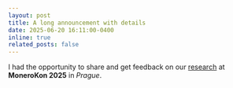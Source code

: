 ```yaml
---
layout: post
title: A long announcement with details
date: 2025-06-20 16:11:00-0400
inline: true
related_posts: false
---
```


I had the opportunity to share and get feedback on our [research](https://cfp.twed.org/mk5/talk/AKX8ZU/) at **MoneroKon 2025** in *Prague*.
